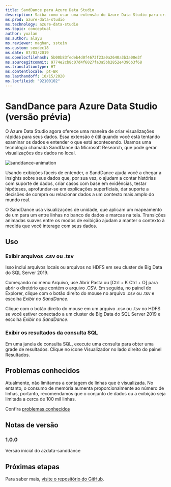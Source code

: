 ```yaml
---
title: SandDance para Azure Data Studio
description: Saiba como usar uma extensão do Azure Data Studio para criar rapidamente visualizações de seus dados – visualizações que fornecem insights.
ms.prod: azure-data-studio
ms.technology: azure-data-studio
ms.topic: conceptual
author: yualan
ms.author: alayu
ms.reviewer: maghan, sstein
ms.custom: seodec18
ms.date: 07/03/2019
ms.openlocfilehash: 5b00b83fedeb4d0f4673f23a0a2640a3b3a00e3f
ms.sourcegitcommit: 9774e2cb8c07d4f6027fa3a5bb2852e4396b3f68
ms.translationtype: HT
ms.contentlocale: pt-BR
ms.lasthandoff: 10/15/2020
ms.locfileid: "92100102"
---
```

# <a name="sanddance-for-azure-data-studio-preview"></a>SandDance para Azure Data Studio (versão prévia)

O Azure Data Studio agora oferece uma maneira de criar visualizações rápidas para seus dados. Essa extensão é útil quando você está tentando examinar os dados e entender o que está acontecendo. Usamos uma tecnologia chamada SandDance da Microsoft Research, que pode gerar visualizações dos dados no local.

![sanddance-animation](https://user-images.githubusercontent.com/11507384/54236654-52d42800-44d1-11e9-859e-6c5d297a46d2.gif)

Usando exibições fáceis de entender, o SandDance ajuda você a chegar a insights sobre seus dados que, por sua vez, o ajudam a contar histórias com suporte de dados, criar casos com base em evidências, testar hipóteses, aprofundar-se em explicações superficiais, dar suporte a decisões de compra ou relacionar dados a um contexto mais amplo do mundo real.

O SandDance usa visualizações de unidade, que aplicam um mapeamento de um para um entre linhas no banco de dados e marcas na tela.
Transições animadas suaves entre os modos de exibição ajudam a manter o contexto à medida que você interage com seus dados.

## <a name="usage"></a>Uso

### <a name="view-csv-or-tsv-files"></a>Exibir arquivos .csv ou .tsv
Isso inclui arquivos locais ou arquivos no HDFS em seu cluster de Big Data do SQL Server 2019.
 
Começando no menu Arquivo, use Abrir Pasta ou [Ctrl + K Ctrl + O] para abrir o diretório que contém o arquivo .CSV.  Em seguida, no painel do Explorer, clique com o botão direito do mouse no arquivo .csv ou .tsv e escolha *Exibir no SandDance*.

Clique com o botão direito do mouse em um arquivo .csv ou .tsv no HDFS se você estiver conectado a um cluster de Big Data do SQL Server 2019 e escolha *Exibir no SandDance*.

### <a name="view-sql-query-results"></a>Exibir os resultados da consulta SQL

Em uma janela de consulta SQL, execute uma consulta para obter uma grade de resultados. Clique no ícone Visualizador no lado direito do painel Resultados.

## <a name="known-issues"></a>Problemas conhecidos

Atualmente, não limitamos a contagem de linhas que é visualizada. No entanto, o consumo de memória aumenta proporcionalmente ao número de linhas, portanto, recomendamos que o conjunto de dados ou a exibição seja limitada a cerca de 100 mil linhas.

Confira [problemas conhecidos](https://microsoft.github.io/SandDance/#known-issues)

## <a name="release-notes"></a>Notas de versão

### <a name="100"></a>1.0.0

Versão inicial do azdata-sanddance

## <a name="next-steps"></a>Próximas etapas
Para saber mais, [visite o repositório do GitHub](https://github.com/Microsoft/SandDance).
